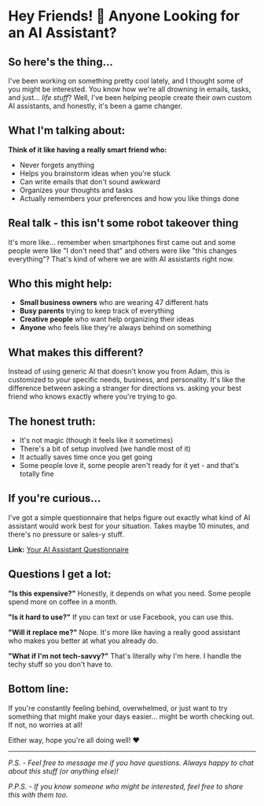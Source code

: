 # Hey Friends! 👋 Anyone Looking for an AI Assistant?

## So here's the thing...

I've been working on something pretty cool lately, and I thought some of you might be interested. You know how we're all drowning in emails, tasks, and just... *life stuff*? Well, I've been helping people create their own custom AI assistants, and honestly, it's been a game changer.

## What I'm talking about:

**Think of it like having a really smart friend who:**
- Never forgets anything
- Helps you brainstorm ideas when you're stuck
- Can write emails that don't sound awkward 
- Organizes your thoughts and tasks
- Actually remembers your preferences and how you like things done

## Real talk - this isn't some robot takeover thing

It's more like... remember when smartphones first came out and some people were like "I don't need that" and others were like "this changes everything"? That's kind of where we are with AI assistants right now.

## Who this might help:

- **Small business owners** who are wearing 47 different hats
- **Busy parents** trying to keep track of everything
- **Creative people** who want help organizing their ideas
- **Anyone** who feels like they're always behind on something

## What makes this different?

Instead of using generic AI that doesn't know you from Adam, this is customized to *your* specific needs, business, and personality. It's like the difference between asking a stranger for directions vs. asking your best friend who knows exactly where you're trying to go.

## The honest truth:

- It's not magic (though it feels like it sometimes)
- There's a bit of setup involved (we handle most of it)
- It actually saves time once you get going
- Some people love it, some people aren't ready for it yet - and that's totally fine

## If you're curious...

I've got a simple questionnaire that helps figure out exactly what kind of AI assistant would work best for your situation. Takes maybe 10 minutes, and there's no pressure or sales-y stuff.

**Link:** [Your AI Assistant Questionnaire](https://your-domain.replit.app/Questionnaire.html)

## Questions I get a lot:

**"Is this expensive?"**
Honestly, it depends on what you need. Some people spend more on coffee in a month.

**"Is it hard to use?"**
If you can text or use Facebook, you can use this.

**"Will it replace me?"**
Nope. It's more like having a really good assistant who makes you better at what you already do.

**"What if I'm not tech-savvy?"**
That's literally why I'm here. I handle the techy stuff so you don't have to.

## Bottom line:

If you're constantly feeling behind, overwhelmed, or just want to try something that might make your days easier... might be worth checking out. If not, no worries at all! 

Either way, hope you're all doing well! ❤️

---

*P.S. - Feel free to message me if you have questions. Always happy to chat about this stuff (or anything else)!*

*P.P.S. - If you know someone who might be interested, feel free to share this with them too.*